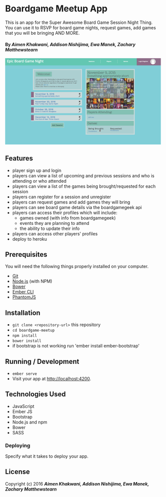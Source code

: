 # Boardgame Meetup App

This is an app for the Super Awesome Board Game Session Night Thing. You can use it to RSVP for board game nights, request games, add games that you will be bringing AND MORE.

#### By **_Aimen Khakwani, Addison Nishijima, Ewa Manek, Zachary Matthewstearn_**
####  
<img src="public/images/screenshot.png" alt="A screenshot of the app">

## Features

* player sign up and login
* players can view a list of upcoming and previous sessions and who is attending or who attended
* players can view a list of the games being brought/requested for each session
* players can register for a session and unregister
* players can request games and add games they will bring
* players can see board game details via the boardgamegeek api
* players can access their profiles which will include:
  * games owned (with info from boardgamegeek)
  * events they are planning to attend
  * the ability to update their info
* players can access other players' profiles
* deploy to heroku

## Prerequisites

You will need the following things properly installed on your computer.

* [Git](http://git-scm.com/)
* [Node.js](http://nodejs.org/) (with NPM)
* [Bower](http://bower.io/)
* [Ember CLI](http://ember-cli.com/)
* [PhantomJS](http://phantomjs.org/)

## Installation

* `git clone <repository-url>` this repository
* `cd boardgame-meetup`
* `npm install`
* `bower install`
* if bootstrap is not working run 'ember install ember-bootstrap'

## Running / Development

* `ember serve`
* Visit your app at [http://localhost:4200](http://localhost:4200).

## Technologies Used

* JavaScript
* Ember JS
* Bootstrap
* Node.js and npm
* Bower
* SASS

### Deploying

Specify what it takes to deploy your app.


## License

Copyright (c) 2016 **_Aimen Khakwani, Addison Nishijima, Ewa Manek, Zachary Matthewstearn_**
